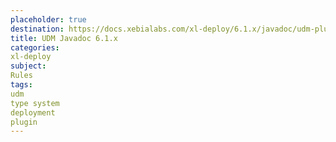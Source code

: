 ```yaml
---
placeholder: true
destination: https://docs.xebialabs.com/xl-deploy/6.1.x/javadoc/udm-plugin-api/index.html
title: UDM Javadoc 6.1.x
categories:
xl-deploy
subject:
Rules
tags:
udm
type system
deployment
plugin
---
```

